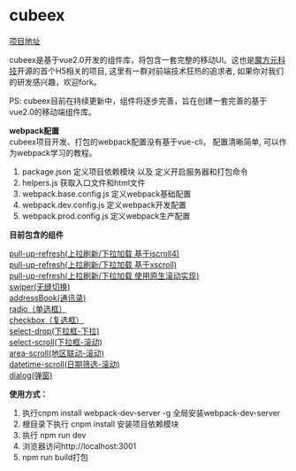 # cubeex #

[项目地址](http://www.best-html5.net/cubee/cubeex)

cubeex是基于vue2.0开发的组件库，将包含一套完整的移动UI。这也是[魔方元科技](http://www.cubee.com)开源的首个H5相关的项目, 这里有一群对前端技术狂热的追求者, 如果你对我们的研发感兴趣，欢迎fork。

PS: cubeex目前在持续更新中，组件将逐步完善，旨在创建一套完善的基于vue2.0的移动端组件库。

**webpack配置**<br>
cubeex项目开发、打包的webpack配置没有基于vue-cli， 配置清晰简单, 可以作为webpack学习的教程。
>
1. package.json  定义项目依赖模块 以及 定义开启服务器和打包命令
2. helpers.js  获取入口文件和html文件
3. webpack.base.config.js  定义webpack基础配置
4. webpack.dev.config.js   定义webpack开发配置
5. webpack.prod.config.js  定义webpack生产配置

**目前包含的组件**<br>
>
[pull-up-refresh(上拉刷新/下拉加载 基于iscroll4)](http://www.best-html5.net/cubee/cubeex/#/pull-refresh-iscroll)<br>
[pull-up-refresh(上拉刷新/下拉加载 基于xscroll)](http://www.best-html5.net/cubee/cubeex/#/pull-refresh-xscroll)<br>
[pull-up-refresh(上拉刷新/下拉加载 使用原生滚动实现)](http://www.best-html5.net/cubee/cubeex/#/pull-refresh-nscroll)<br>
[swiper(无缝切换)](http://www.best-html5.net/cubee/cubeex/#/swiper)<br>
[addressBook(通讯录)](http://www.best-html5.net/cubee/cubeex/#/address-book)<br>
[radio（单选框）](http://www.best-html5.net/cubee/cubeex/#/radio)<br>
[checkbox（复选框）](http://www.best-html5.net/cubee/cubeex/#/checkbox)<br>
[select-drop(下拉框-下拉)](http://www.best-html5.net/cubee/cubeex/#/select)<br>
[select-scroll(下拉框-滚动)](http://www.best-html5.net/cubee/cubeex/#/select-scroll)<br>
[area-scroll(地区联动-滚动)](http://www.best-html5.net/cubee/cubeex/#/area)<br>
[datetime-scroll(日期筛选-滚动)](http://www.best-html5.net/cubee/cubeex/#/datetime)<br>
[dialog(弹窗)](http://www.best-html5.net/cubee/cubeex/#/dialog)<br>

**使用方式：**<br>
>

1. 执行cnpm install webpack-dev-server -g 全局安装webpack-dev-server
2. 根目录下执行 cnpm install 安装项目依赖模块<br>
3. 执行 npm run dev<br>
4. 浏览器访问http://localhost:3001<br>
5. npm run build打包

